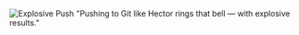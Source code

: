 
![Explosive Push](https://media2.giphy.com/media/v1.Y2lkPTc5MGI3NjExajFoeDgyOTJzZXRyZjdkeXM3MmtqMHNvcnk0d2wxOGZpNzRta3F6NyZlcD12MV9pbnRlcm5hbF9naWZfYnlfaWQmY3Q9Zw/NfGTU1FFnPIwo/giphy.gif)
"Pushing to Git like Hector rings that bell — with explosive results."


